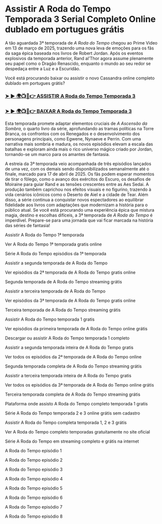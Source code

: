 # Assistir A Roda do Tempo Temporada 3 Serial Completo Online dublado em portugues grátis

A tão aguardada 3ª temporada de *A Roda do Tempo* chegou ao Prime Video em 13 de março de 2025, trazendo uma nova leva de emoções para os fãs da saga épica baseada nos livros de Robert Jordan. Após os eventos explosivos da temporada anterior, Rand al’Thor agora assume plenamente seu papel como o Dragão Renascido, enquanto o mundo ao seu redor se despedaça entre a Luz e a Escuridão. 

Você está procurando baixar ou assistir o novo Cassandra online completo dublado em portugues grátis?

### [➤ ► 🌍📺📱👉 ASSISTIR A Roda do Tempo Temporada 3](https://leroveal.rf.gd/1?sub1=a-roda-do-tempo-t3)

### [➤ ► 🌍📺📱👉 BAIXAR A Roda do Tempo Temporada 3](https://leroveal.rf.gd/2?sub1=a-roda-do-tempo-t3)

Esta temporada promete adaptar elementos cruciais de *A Ascensão da Sombra*, o quarto livro da série, aprofundando as tramas políticas na Torre Branca, os confrontos com os Renegados e o desenvolvimento dos personagens principais, como Egwene, Nynaeve e Perrin. Com uma narrativa mais sombria e madura, os novos episódios elevam a escala das batalhas e exploram ainda mais o rico universo mágico criado por Jordan, tornando-se um marco para os amantes de fantasia.

A estreia da 3ª temporada veio acompanhada de três episódios lançados de uma vez, com os demais sendo disponibilizados semanalmente até o finale, marcado para 17 de abril de 2025. Os fãs podem esperar momentos de tirar o fôlego, como o avanço dos exércitos do Escuro, os desafios de Moiraine para guiar Rand e as tensões crescentes entre as Aes Sedai. A produção também caprichou nos efeitos visuais e no figurino, trazendo à vida cenários icônicos como o Deserto de Aiel e a cidade de Tear. Além disso, a série continua a conquistar novos espectadores ao equilibrar fidelidade aos livros com adaptações que modernizam a história para o público atual. Se você está procurando uma experiência épica que mistura magia, destino e escolhas difíceis, a 3ª temporada de *A Roda do Tempo* é imperdível. Prepare-se para uma jornada que vai ficar marcada na história das séries de fantasia!

Assistir A Roda do Tempo 1ª temporada

Ver A Roda do Tempo 1ª temporada gratis online

Série A Roda do Tempo episódios da 1ª temporada

Assistir a segunda temporada de A Roda do Tempo

Ver episódios da 2ª temporada de A Roda do Tempo gratis online

Segunda temporada de A Roda do Tempo streaming grátis

Assistir a terceira temporada de A Roda do Tempo

Ver episódios da 3ª temporada de A Roda do Tempo gratis online

Terceira temporada de A Roda do Tempo streaming grátis

Assistir A Roda do Tempo temporada 1 gratis

Ver episódios da primeira temporada de A Roda do Tempo online grátis

Descargar ou assistir A Roda do Tempo temporada 1 completo

Assistir a segunda temporada inteira de A Roda do Tempo gratis

Ver todos os episódios da 2ª temporada de A Roda do Tempo online

Segunda temporada completa de A Roda do Tempo streaming grátis

Assistir a terceira temporada inteira de A Roda do Tempo gratis

Ver todos os episódios da 3ª temporada de A Rodа do Tempo online grátis

Terceira temporada completa de A Roda do Tempo streaming grátis

Plataforma onde assisto A Roda do Tempo completo temporada 1 gratis

Série A Roda do Tempo temporada 2 e 3 online grátis sem cadastro

Assistir A Roda do Tempo completa temporada 1, 2 e 3 grátis

Ver A Roda do Tempo completo temporadas gratuitamente no site oficial

Série A Roda do Tempo em streaming completo e grátis na internet

A Roda do Tempo episódio 1

A Roda do Tempo episódio 2

A Roda do Tempo episódio 3

A Roda do Tempo episódio 4

A Roda do Tempo episódio 5

A Roda do Tempo episódio 6

A Roda do Tempo episódio 7

A Roda do Tempo episódio 8
